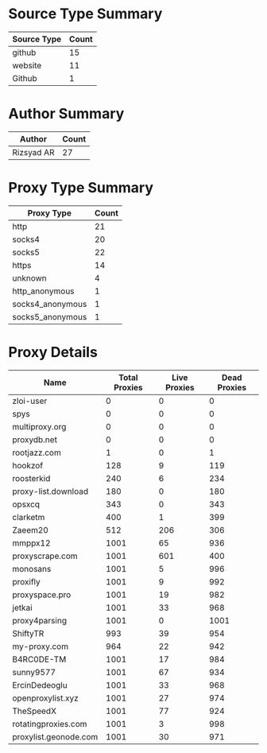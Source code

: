 # Source Type Summary

| Source Type | Count |
|-------------|-------|
| github | 15 |
| website | 11 |
| Github | 1 |


# Author Summary

| Author | Count |
|--------|-------|
| Rizsyad AR | 27 |


# Proxy Type Summary

| Proxy Type | Count |
|------------|-------|
| http | 21 |
| socks4 | 20 |
| socks5 | 22 |
| https | 14 |
| unknown | 4 |
| http_anonymous | 1 |
| socks4_anonymous | 1 |
| socks5_anonymous | 1 |


# Proxy Details

| Name | Total Proxies | Live Proxies | Dead Proxies |
|------|---------------|--------------|---------------|
| zloi-user | 0 | 0 | 0 |
| spys | 0 | 0 | 0 |
| multiproxy.org | 0 | 0 | 0 |
| proxydb.net | 0 | 0 | 0 |
| rootjazz.com | 1 | 0 | 1 |
| hookzof | 128 | 9 | 119 |
| roosterkid | 240 | 6 | 234 |
| proxy-list.download | 180 | 0 | 180 |
| opsxcq | 343 | 0 | 343 |
| clarketm | 400 | 1 | 399 |
| Zaeem20 | 512 | 206 | 306 |
| mmppx12 | 1001 | 65 | 936 |
| proxyscrape.com | 1001 | 601 | 400 |
| monosans | 1001 | 5 | 996 |
| proxifly | 1001 | 9 | 992 |
| proxyspace.pro | 1001 | 19 | 982 |
| jetkai | 1001 | 33 | 968 |
| proxy4parsing | 1001 | 0 | 1001 |
| ShiftyTR | 993 | 39 | 954 |
| my-proxy.com | 964 | 22 | 942 |
| B4RC0DE-TM | 1001 | 17 | 984 |
| sunny9577 | 1001 | 67 | 934 |
| ErcinDedeoglu | 1001 | 33 | 968 |
| openproxylist.xyz | 1001 | 27 | 974 |
| TheSpeedX | 1001 | 77 | 924 |
| rotatingproxies.com | 1001 | 3 | 998 |
| proxylist.geonode.com | 1001 | 30 | 971 |
